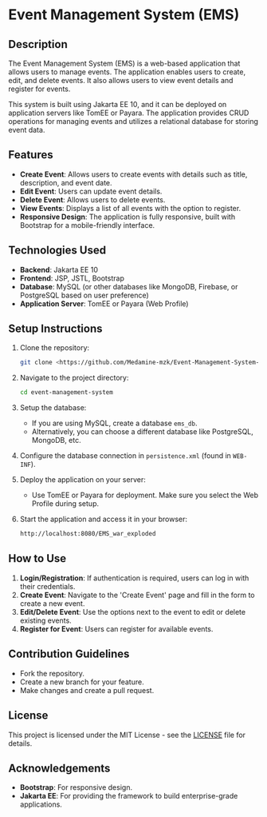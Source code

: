 
# Event Management System (EMS)

## Description
The Event Management System (EMS) is a web-based application that allows users to manage events. The application enables users to create, edit, and delete events. It also allows users to view event details and register for events.

This system is built using Jakarta EE 10, and it can be deployed on application servers like TomEE or Payara. The application provides CRUD operations for managing events and utilizes a relational database for storing event data.

## Features
- **Create Event**: Allows users to create events with details such as title, description, and event date.
- **Edit Event**: Users can update event details.
- **Delete Event**: Allows users to delete events.
- **View Events**: Displays a list of all events with the option to register.
- **Responsive Design**: The application is fully responsive, built with Bootstrap for a mobile-friendly interface.

## Technologies Used
- **Backend**: Jakarta EE 10
- **Frontend**: JSP, JSTL, Bootstrap
- **Database**: MySQL (or other databases like MongoDB, Firebase, or PostgreSQL based on user preference)
- **Application Server**: TomEE or Payara (Web Profile)

## Setup Instructions
1. Clone the repository:
    ```bash
    git clone <https://github.com/Medamine-mzk/Event-Management-System---Jakarta-EE-10>
    ```

2. Navigate to the project directory:
    ```bash
    cd event-management-system
    ```

3. Setup the database:
   - If you are using MySQL, create a database `ems_db`.
   - Alternatively, you can choose a different database like PostgreSQL, MongoDB, etc.

4. Configure the database connection in `persistence.xml` (found in `WEB-INF`).

5. Deploy the application on your server:
   - Use TomEE or Payara for deployment. Make sure you select the Web Profile during setup.

6. Start the application and access it in your browser:
    ```bash
    http://localhost:8080/EMS_war_exploded
    ```

## How to Use
1. **Login/Registration**: If authentication is required, users can log in with their credentials.
2. **Create Event**: Navigate to the 'Create Event' page and fill in the form to create a new event.
3. **Edit/Delete Event**: Use the options next to the event to edit or delete existing events.
4. **Register for Event**: Users can register for available events.

## Contribution Guidelines
- Fork the repository.
- Create a new branch for your feature.
- Make changes and create a pull request.

## License
This project is licensed under the MIT License - see the [LICENSE](LICENSE) file for details.

## Acknowledgements
- **Bootstrap**: For responsive design.
- **Jakarta EE**: For providing the framework to build enterprise-grade applications.
